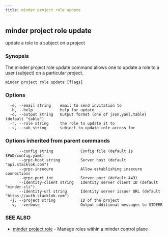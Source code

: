```yaml
---
title: minder project role update
---
```

## minder project role update

update a role to a subject on a project

### Synopsis

The minder project role update command allows one to update a role
to a user (subject) on a particular project.

```
minder project role update [flags]
```

### Options

```
  -e, --email string    email to send invitation to
  -h, --help            help for update
  -o, --output string   Output format (one of json,yaml,table) (default "table")
  -r, --role string     the role to update it to
  -s, --sub string      subject to update role access for
```

### Options inherited from parent commands

```
      --config string            Config file (default is $PWD/config.yaml)
      --grpc-host string         Server host (default "api.stacklok.com")
      --grpc-insecure            Allow establishing insecure connections
      --grpc-port int            Server port (default 443)
      --identity-client string   Identity server client ID (default "minder-cli")
      --identity-url string      Identity server issuer URL (default "https://auth.stacklok.com")
  -j, --project string           ID of the project
  -v, --verbose                  Output additional messages to STDERR
```

### SEE ALSO

* [minder project role](minder_project_role.md)	 - Manage roles within a minder control plane

